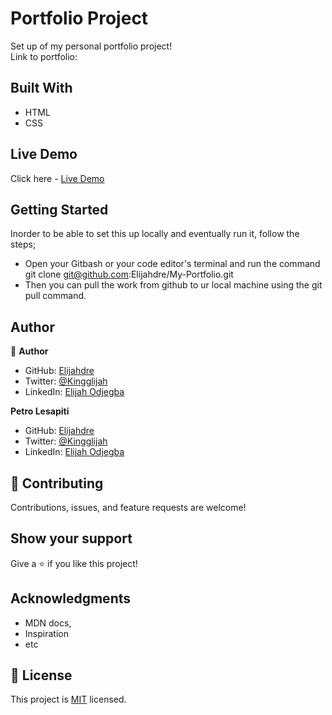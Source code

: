 # Portfolio Project

Set up of my personal portfolio project! <br>
Link to portfolio:


## Built With

- HTML
- CSS

## Live Demo

Click here - [Live Demo](https://elijahdre.github.io/My_Portfolio/)


## Getting Started
 Inorder to be able to set this up locally and eventually run it, follow the steps;
- Open your Gitbash or your code editor's terminal and run the command git clone git@github.com:Elijahdre/My-Portfolio.git
- Then you can pull the work from github to ur local machine using the git pull command.



## Author

👤 **Author**

- GitHub: [Elijahdre](https://github.com/Elijahdre)
- Twitter: [@Kingglijah](https://twitter.com/kingglijah)
- LinkedIn: [Elijah Odjegba](https://www.linkedin.com/in/elijah-odjegba-862708179/)

 **Petro Lesapiti**

- GitHub: [Elijahdre](https://github.com/Loltolo-Lesapiti)
- Twitter: [@Kingglijah](https://twitter.com/kingglijah)
- LinkedIn: [Elijah Odjegba](https://www.linkedin.com/in/elijah-odjegba-862708179/)

## 🤝 Contributing

Contributions, issues, and feature requests are welcome!


## Show your support

Give a ⭐️ if you like this project!

## Acknowledgments

- MDN docs,
- Inspiration
- etc

## 📝 License

This project is [MIT](./MIT.md) licensed.